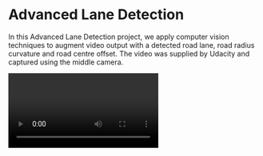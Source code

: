 Advanced Lane Detection
===
In this Advanced Lane Detection project, we apply computer vision techniques to augment video output with a detected road lane, road radius curvature and road centre offset. The video was supplied by Udacity and captured using the middle camera.

![sample lane detection result](https://raw.githubusercontent.com/boson-lepton/udacity-advanced-lane-finding/master/project_video_lane.mp4)

